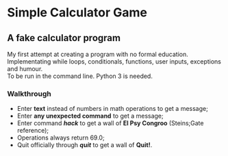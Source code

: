 # Simple Calculator Game
## A fake calculator program 
My first attempt at creating a program with no formal education.  
Implementating while loops, conditionals, functions, user inputs, exceptions and humour.  
To be run in the command line. Python 3 is needed.

### __Walkthrough__
* Enter __text__ instead of numbers in math operations to get a message;
* Enter __any unexpected command__ to get a message;
* Enter command ___hack___ to get a wall of __El Psy Congroo__ (Steins;Gate reference);
* Operations always return 69.0;
* Quit officially through ___quit___ to get a wall of __Quit!__.


